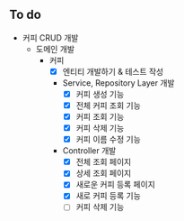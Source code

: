## To do
- 커피 CRUD 개발
  - 도메인 개발
    - 커피 
      - [X] 엔티티 개발하기 & 테스트 작성
      - Service, Repository Layer 개발
        - [X] 커피 생성 기능
        - [X] 전체 커피 조회 기능
        - [X] 커피 조회 기능
        - [X] 커피 삭제 기능
        - [X] 커피 이름 수정 기능
      - Controller 개발
        - [X] 전체 조회 페이지
        - [X] 상세 조회 페이지
        - [X] 새로운 커피 등록 페이지
        - [X] 새로 커피 등록 기능
        - [ ] 커피 삭제 기능